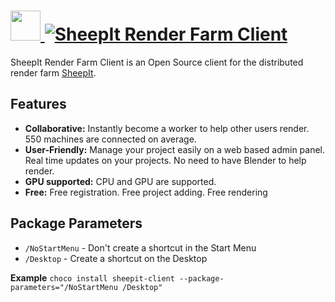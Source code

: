 # [<img src="https://cdn.jsdelivr.net/gh/AdmiringWorm/chocolatey-packages@27efe1585c76fa54ef1998fa9d7f903cacb28a71/icons/sheepit-client.png" height="48" width="48" /> ![SheepIt Render Farm Client](https://img.shields.io/chocolatey/v/sheepit-client.svg?label=SheepIt%20Render%20Farm%20Client&style=for-the-badge)](https://chocolatey.org/packages/sheepit-client)

SheepIt Render Farm Client is an Open Source client for the distributed render farm [SheepIt](https://www.sheepit-renderfarm.com/).

## Features

- **Collaborative:** Instantly become a worker to help other users render. 550 machines are connected on average.
- **User-Friendly:** Manage your project easily on a web based admin panel. Real time updates on your projects. No need to have Blender to help render.
- **GPU supported:** CPU and GPU are supported.
- **Free:** Free registration. Free project adding. Free rendering

## Package Parameters

- `/NoStartMenu` - Don't create a shortcut in the Start Menu
- `/Desktop`     - Create a shortcut on the Desktop

**Example**
`choco install sheepit-client --package-parameters="/NoStartMenu /Desktop"`
